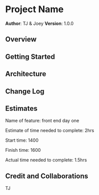 # Project Name

**Author**: TJ & Joey
**Version**: 1.0.0 

## Overview


## Getting Started
<!-- What are the steps that a user must take in order to build this app on their own machine and get it running? -->

## Architecture
<!-- Provide a detailed description of the application design. What technologies (languages, libraries, etc) you're using, and any other relevant design information. -->

## Change Log
<!-- Use this area to document the iterative changes made to your application as each feature is successfully implemented. Use time stamps. Here's an example:

01-01-2001 4:59pm - Application now has a fully-functional express server, with a GET route for the location resource. -->

## Estimates

Name of feature: front end day one

Estimate of time needed to complete: 2hrs

Start time: 1400

Finish time: 1600

Actual time needed to complete: 1.5hrs


## Credit and Collaborations
TJ
